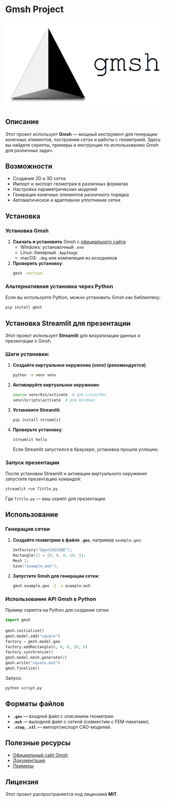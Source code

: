# Gmsh Project

![Gmsh Logo](gmsh_logo.jpg)

## Описание
Этот проект использует **Gmsh** — мощный инструмент для генерации конечных элементов, построения сеток и работы с геометрией. Здесь вы найдете скрипты, примеры и инструкции по использованию Gmsh для различных задач.

## Возможности
- Создание 2D и 3D сеток
- Импорт и экспорт геометрии в различных форматах
- Настройка параметрических моделей
- Генерация конечных элементов различного порядка
- Автоматическое и адаптивное уплотнение сетки

## Установка
### Установка Gmsh
1. **Скачать и установить** Gmsh с [официального сайта](https://gmsh.info/):
   - Windows: установочный `.exe`
   - Linux: бинарный `.AppImage`
   - macOS: `.dmg` или компиляция из исходников
2. **Проверить установку**:
   ```bash
   gmsh -version
   ```

### Альтернативная установка через Python
Если вы используете Python, можно установить Gmsh как библиотеку:
```bash
pip install gmsh
```

## Установка Streamlit для презентации
Этот проект использует **Streamlit** для визуализации данных и презентации о Gmsh.

### Шаги установки:
1. **Создайте виртуальное окружение (venv) (рекомендуется)**:
   ```bash
   python -m venv venv
   ```
2. **Активируйте виртуальное окружение**:
   ```bash
   source venv/bin/activate  # для Linux/Mac
   venv\Scripts\activate  # для Windows
   ```
3. **Установите Streamlit**:
   ```bash
   pip install streamlit
   ```
4. **Проверьте установку**:
   ```bash
   streamlit hello
   ```
   Если Streamlit запустился в браузере, установка прошла успешно.

### Запуск презентации
После установки Streamlit и активации виртуального окружения запустите презентацию командой:
```bash
streamlit run Tittle.py
```
Где `Tittle.py` — ваш скрипт для презентации.

## Использование
### Генерация сетки
1. **Создайте геометрию в файле `.geo`**, например `example.geo`:
   ```c
   SetFactory("OpenCASCADE");
   Rectangle(1) = {0, 0, 0, 10, 5};
   Mesh 2;
   Save("example.msh");
   ```
2. **Запустите Gmsh для генерации сетки**:
   ```bash
   gmsh example.geo -2 -o example.msh
   ```

### Использование API Gmsh в Python
Пример скрипта на Python для создания сетки:
```python
import gmsh

gmsh.initialize()
gmsh.model.add("square")
factory = gmsh.model.geo
factory.addRectangle(0, 0, 0, 10, 5)
factory.synchronize()
gmsh.model.mesh.generate(2)
gmsh.write("square.msh")
gmsh.finalize()
```
Запуск:
```bash
python script.py
```

## Форматы файлов
- **`.geo`** — входной файл с описанием геометрии.
- **`.msh`** — выходной файл с сеткой (совместим с FEM-пакетами).
- **`.step`**, **`.stl`** — импорт/экспорт CAD-моделей.

## Полезные ресурсы
- [Официальный сайт Gmsh](https://gmsh.info/)
- [Документация](https://gmsh.info/doc/texinfo/gmsh.html)
- [Примеры](https://gitlab.onelab.info/gmsh/gmsh/-/tree/master/tutorials)

## Лицензия
Этот проект распространяется под лицензией **MIT**.


